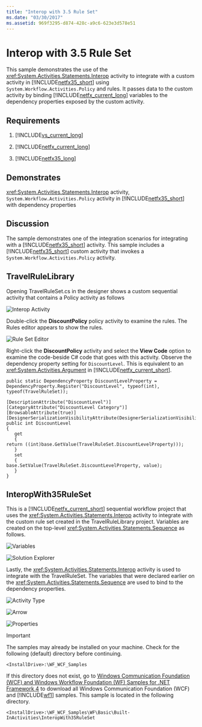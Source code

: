 ```yaml
---
title: "Interop with 3.5 Rule Set"
ms.date: "03/30/2017"
ms.assetid: 969f3295-d874-428c-a9c6-623e3d578e51
---
```

# Interop with 3.5 Rule Set
This sample demonstrates the use of the <xref:System.Activities.Statements.Interop> activity to integrate with a custom activity in [!INCLUDE[netfx35_short](../../../../includes/netfx35-short-md.md)] using <!--zz <xref:System.Workflow.Activities.Policy> --> `System.Workflow.Activities.Policy` and rules. It passes data to the custom activity by binding [!INCLUDE[netfx_current_long](../../../../includes/netfx-current-long-md.md)] variables to the dependency properties exposed by the custom activity.  
  
## Requirements  
  
1.  [!INCLUDE[vs_current_long](../../../../includes/vs-current-long-md.md)]  
  
2.  [!INCLUDE[netfx_current_long](../../../../includes/netfx-current-long-md.md)]  
  
3.  [!INCLUDE[netfx35_long](../../../../includes/netfx35-long-md.md)]  
  
## Demonstrates  
 <xref:System.Activities.Statements.Interop> activity, <!--zz <xref:System.Workflow.Activities.Policy> --> `System.Workflow.Activities.Policy` activity in [!INCLUDE[netfx35_short](../../../../includes/netfx35-short-md.md)] with dependency properties  
  
## Discussion  
 The sample demonstrates one of the integration scenarios for integrating with a [!INCLUDE[netfx35_short](../../../../includes/netfx35-short-md.md)] activity. This sample includes a [!INCLUDE[netfx35_short](../../../../includes/netfx35-short-md.md)] custom activity that invokes a <!--zz <xref:System.Workflow.Activities.Policy> --> `System.Workflow.Activities.Policy` activity.  
  
## TravelRuleLibrary  
 Opening TravelRuleSet.cs in the designer shows a custom sequential activity that contains a Policy activity as follows  
  
 ![Interop Activity](../../../../docs/framework/windows-workflow-foundation/samples/media/interoprulespolicy.jpg "InteropRulesPolicy")  
  
 Double-click the **DiscountPolicy** policy activity to examine the rules. The Rules editor appears to show the rules.  
  
 ![Rule Set Editor](../../../../docs/framework/windows-workflow-foundation/samples/media/interoprulesruleseteditor.jpg "InteropRulesRuleSetEditor")  
  
 Right-click the **DiscountPolicy** activity and select the **View Code** option to examine the code-beside C# code that goes with this activity. Observe the dependency property setting for `DiscountLevel`. This is equivalent to an <xref:System.Activities.Argument> in [!INCLUDE[netfx_current_short](../../../../includes/netfx-current-short-md.md)].  
  
```  
public static DependencyProperty DiscountLevelProperty = DependencyProperty.Register("DiscountLevel", typeof(int), typeof(TravelRuleSet));  
  
[DescriptionAttribute("DiscountLevel")]  
[CategoryAttribute("DiscountLevel Category")]  
[BrowsableAttribute(true)]  
[DesignerSerializationVisibilityAttribute(DesignerSerializationVisibility.Visible)]  
public int DiscountLevel  
{  
   get  
   {  
return ((int)base.GetValue(TravelRuleSet.DiscountLevelProperty)));  
   }  
   set  
   {  
base.SetValue(TravelRuleSet.DiscountLevelProperty, value);  
   }  
}  
```  
  
## InteropWith35RuleSet  
 This is a [!INCLUDE[netfx_current_short](../../../../includes/netfx-current-short-md.md)] sequential workflow project that uses the <xref:System.Activities.Statements.Interop> activity to integrate with the custom rule set created in the TravelRuleLibrary project. Variables are created on the top-level <xref:System.Activities.Statements.Sequence> as follows.  
  
 ![Variables](../../../../docs/framework/windows-workflow-foundation/samples/media/interoprulesvariables.jpg "InteropRulesVariables")  
  
 ![Solution Explorer](../../../../docs/framework/windows-workflow-foundation/samples/media/interoprulessolutionexplorer.jpg "InteropRulesSolutionExplorer")  
  
 Lastly, the <xref:System.Activities.Statements.Interop> activity is used to integrate with the TravelRuleSet. The variables that were declared earlier on the <xref:System.Activities.Statements.Sequence> are used to bind to the dependency properties.  
  
 ![Activity Type](../../../../docs/framework/windows-workflow-foundation/samples/media/interoprules.jpg "InteropRules")  
  
 ![Arrow](../../../../docs/framework/windows-workflow-foundation/samples/media/interoprulesarrow.jpg "InteropRulesArrow")  
  
 ![Properties](../../../../docs/framework/windows-workflow-foundation/samples/media/interoprulesproperties.jpg "InteropRulesProperties")  
  
> [!IMPORTANT]
>  The samples may already be installed on your machine. Check for the following (default) directory before continuing.  
>   
>  `<InstallDrive>:\WF_WCF_Samples`  
>   
>  If this directory does not exist, go to [Windows Communication Foundation (WCF) and Windows Workflow Foundation (WF) Samples for .NET Framework 4](http://go.microsoft.com/fwlink/?LinkId=150780) to download all Windows Communication Foundation (WCF) and [!INCLUDE[wf1](../../../../includes/wf1-md.md)] samples. This sample is located in the following directory.  
>   
>  `<InstallDrive>:\WF_WCF_Samples\WF\Basic\Built-InActivities\InteropWith35RuleSet`
